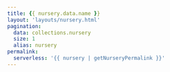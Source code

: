 ```yaml
---
title: {{ nursery.data.name }}
layout: 'layouts/nursery.html'
pagination:
  data: collections.nursery
  size: 1
  alias: nursery
permalink:
  serverless: '{{ nursery | getNurseryPermalink }}'
---
```

